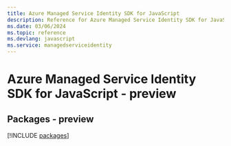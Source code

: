 ```yaml
---
title: Azure Managed Service Identity SDK for JavaScript
description: Reference for Azure Managed Service Identity SDK for JavaScript
ms.date: 03/06/2024
ms.topic: reference
ms.devlang: javascript
ms.service: managedserviceidentity
---
```

# Azure Managed Service Identity SDK for JavaScript - preview
## Packages - preview
[!INCLUDE [packages](managed-service-identity-index.md)]